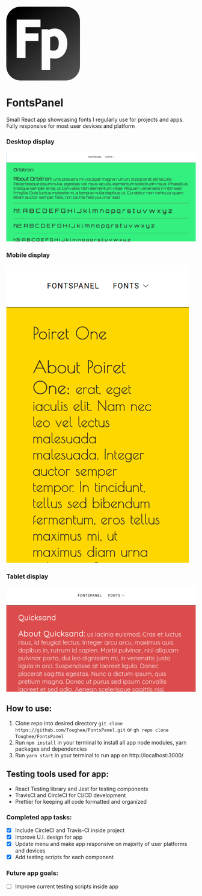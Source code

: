 ![App logo](./public/img/fontspanel_logo.svg)

# FontsPanel

Small React app showcasing fonts I regularly use for projects and apps. Fully responsive for most user devices and platform

### Desktop display
![Splash page](./public/img/fontspanel_splash_desktop.png)

### Mobile display
![Splash page](./public/img/fontspanel_splash_mobile.png)

### Tablet display
![Splash page](./public/img/fontspanel_splash_tablet.png)
## How to use:

1. Clone repo into desired directory `git clone https://github.com/Toughee/FontsPanel.git` or `gh repo clone Toughee/FontsPanel`
2. Run `npm install` in your terminal to install all app node modules, yarn packages and dependencies
3. Run `yarn start` in your terminal to run app on http://localhost:3000/

## Testing tools used for app:

-   React Testing library and Jest for testing components
-   TravisCI and CircleCI for CI/CD development
-   Prettier for keeping all code formatted and organized


### Completed app tasks:

- [x] Include CircleCI and Travis-CI inside project
- [x] Improve U.I. design for app
- [x] Update menu and make app responsive on majority of user platforms and devices
- [x] Add testing scripts for each component

### Future app goals:

- [ ] Improve current testing scripts inside app 